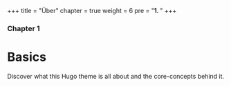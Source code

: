 +++
title = "Über"
chapter = true
weight = 6
pre = "<b>1. </b>"
+++

### Chapter 1

# Basics

Discover what this Hugo theme is all about and the core-concepts behind it.
